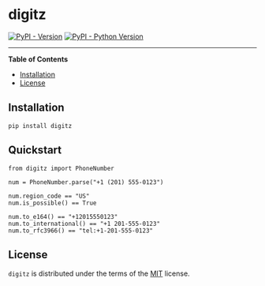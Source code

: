 # digitz

[![PyPI - Version](https://img.shields.io/pypi/v/digitz.svg)](https://pypi.org/project/digitz)
[![PyPI - Python Version](https://img.shields.io/pypi/pyversions/digitz.svg)](https://pypi.org/project/digitz)

-----

**Table of Contents**

- [Installation](#installation)
- [License](#license)

## Installation

```console
pip install digitz
```

## Quickstart
```
from digitz import PhoneNumber

num = PhoneNumber.parse("+1 (201) 555-0123")

num.region_code == "US"
num.is_possible() == True

num.to_e164() == "+12015550123"
num.to_international() == "+1 201-555-0123"
num.to_rfc3966() == "tel:+1-201-555-0123"
```

## License

`digitz` is distributed under the terms of the [MIT](https://spdx.org/licenses/MIT.html) license.
